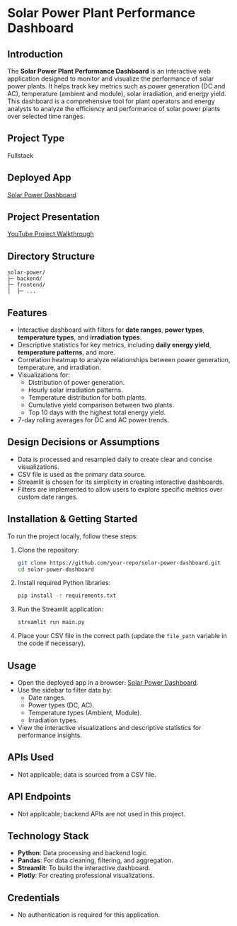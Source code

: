 # Solar Power Plant Performance Dashboard  

## Introduction  
The **Solar Power Plant Performance Dashboard** is an interactive web application designed to monitor and visualize the performance of solar power plants. It helps track key metrics such as power generation (DC and AC), temperature (ambient and module), solar irradiation, and energy yield. This dashboard is a comprehensive tool for plant operators and energy analysts to analyze the efficiency and performance of solar power plants over selected time ranges.  

## Project Type  
Fullstack  

## Deployed App  
[Solar Power Dashboard](https://khasimvali7729-solar-power-main-4imb7x.streamlit.app/)  

## Project Presentation  
[YouTube Project Walkthrough](https://youtu.be/Zlan9NbITM4)  

## Directory Structure  
```
solar-power/
├─ backend/
├─ frontend/
│  ├─ ...
```  

## Features  
- Interactive dashboard with filters for **date ranges**, **power types**, **temperature types**, and **irradiation types**.  
- Descriptive statistics for key metrics, including **daily energy yield**, **temperature patterns**, and more.  
- Correlation heatmap to analyze relationships between power generation, temperature, and irradiation.  
- Visualizations for:  
  - Distribution of power generation.  
  - Hourly solar irradiation patterns.  
  - Temperature distribution for both plants.  
  - Cumulative yield comparison between two plants.  
  - Top 10 days with the highest total energy yield.  
- 7-day rolling averages for DC and AC power trends.  

## Design Decisions or Assumptions  
- Data is processed and resampled daily to create clear and concise visualizations.  
- CSV file is used as the primary data source.  
- Streamlit is chosen for its simplicity in creating interactive dashboards.  
- Filters are implemented to allow users to explore specific metrics over custom date ranges.  

## Installation & Getting Started  

To run the project locally, follow these steps:  

1. Clone the repository:  
   ```bash  
   git clone https://github.com/your-repo/solar-power-dashboard.git  
   cd solar-power-dashboard  
   ```  

2. Install required Python libraries:  
   ```bash  
   pip install -r requirements.txt  
   ```  

3. Run the Streamlit application:  
   ```bash  
   streamlit run main.py  
   ```  

4. Place your CSV file in the correct path (update the `file_path` variable in the code if necessary).  

## Usage  

- Open the deployed app in a browser: [Solar Power Dashboard](https://khasimvali7729-solar-power-main-4imb7x.streamlit.app/).  
- Use the sidebar to filter data by:  
  - Date ranges.  
  - Power types (DC, AC).  
  - Temperature types (Ambient, Module).  
  - Irradiation types.  
- View the interactive visualizations and descriptive statistics for performance insights.  

## APIs Used  
- Not applicable; data is sourced from a CSV file.  

## API Endpoints  
- Not applicable; backend APIs are not used in this project.  

## Technology Stack  
- **Python**: Data processing and backend logic.  
- **Pandas**: For data cleaning, filtering, and aggregation.  
- **Streamlit**: To build the interactive dashboard.  
- **Plotly**: For creating professional visualizations.  

## Credentials  
- No authentication is required for this application.  
